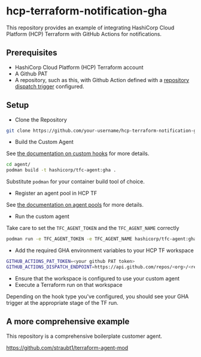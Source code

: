 # hcp-terraform-notification-gha

This repository provides an example of integrating HashiCorp Cloud Platform (HCP) Terraform with GitHub Actions for notifications.

## Prerequisites

- HashiCorp Cloud Platform (HCP) Terraform account
- A Github PAT
- A repository, such as this, with  Github Action defined with a [repository dispatch trigger](https://docs.github.com/en/rest/repos/repos?apiVersion=2022-11-28#create-a-repository-dispatch-event) configured.

## Setup

* Clone the Repository

```sh
git clone https://github.com/your-username/hcp-terraform-notification-gha.git
```

* Build the Custom Agent

See [the documentation on custom hooks](https://developer.hashicorp.com/terraform/cloud-docs/agents/hooks) for more details.

```sh
cd agent/
podman build -t hashicorp/tfc-agent:gha .
```

Substitute `podman` for your container build tool of choice.

* Register an agent pool in HCP TF

See [the documentation on agent pools](https://developer.hashicorp.com/terraform/cloud-docs/agents/agent-pools#manage-agent-pools) for more details.

* Run the custom agent

Take care to set the `TFC_AGENT_TOKEN` and the `TFC_AGENT_NAME` correctly

```sh
podman run -e TFC_AGENT_TOKEN -e TFC_AGENT_NAME hashicorp/tfc-agent:gha
```

* Add the required GHA environment variables to your HCP TF workspace

```sh
GITHUB_ACTIONS_PAT_TOKEN=<your github PAT token>
GITHUB_ACTIONS_DISPATCH_ENDPOINT=https://api.github.com/repos/<org>/<repository>/dispatches
```

* Ensure that the workspace is configured to use your custom agent
* Execute a Terraform run on that workspace

Depending on the hook type you've configured, you should see your GHA trigger at the appropriate stage of the TF run.

## A more comprehensive example

This repository is a comprehensive boilerplate customer agent.

https://github.com/straubt1/terraform-agent-mod